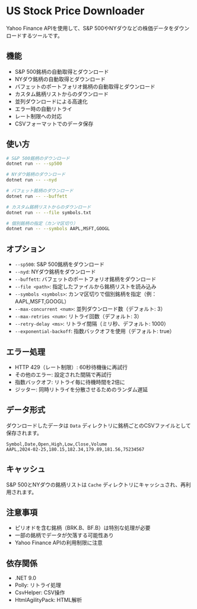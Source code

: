 # US Stock Price Downloader

Yahoo Finance APIを使用して、S&P 500やNYダウなどの株価データをダウンロードするツールです。

## 機能

- S&P 500銘柄の自動取得とダウンロード
- NYダウ銘柄の自動取得とダウンロード
- バフェットのポートフォリオ銘柄の自動取得とダウンロード
- カスタム銘柄リストからのダウンロード
- 並列ダウンロードによる高速化
- エラー時の自動リトライ
- レート制限への対応
- CSVフォーマットでのデータ保存

## 使い方

```bash
# S&P 500銘柄のダウンロード
dotnet run -- --sp500

# NYダウ銘柄のダウンロード
dotnet run -- --nyd

# バフェット銘柄のダウンロード
dotnet run -- --buffett

# カスタム銘柄リストからのダウンロード
dotnet run -- --file symbols.txt

# 個別銘柄の指定（カンマ区切り）
dotnet run -- --symbols AAPL,MSFT,GOOGL
```

## オプション

- `--sp500`: S&P 500銘柄をダウンロード
- `--nyd`: NYダウ銘柄をダウンロード
- `--buffett`: バフェットのポートフォリオ銘柄をダウンロード
- `--file <path>`: 指定したファイルから銘柄リストを読み込み
- `--symbols <symbols>`: カンマ区切りで個別銘柄を指定（例：AAPL,MSFT,GOOGL）
- `--max-concurrent <num>`: 並列ダウンロード数（デフォルト: 3）
- `--max-retries <num>`: リトライ回数（デフォルト: 3）
- `--retry-delay <ms>`: リトライ間隔（ミリ秒、デフォルト: 1000）
- `--exponential-backoff`: 指数バックオフを使用（デフォルト: true）

## エラー処理

- HTTP 429（レート制限）: 60秒待機後に再試行
- その他のエラー: 設定された間隔で再試行
- 指数バックオフ: リトライ毎に待機時間を2倍に
- ジッター: 同時リトライを分散させるためのランダム遅延

## データ形式

ダウンロードしたデータは `Data` ディレクトリに銘柄ごとのCSVファイルとして保存されます。

```csv
Symbol,Date,Open,High,Low,Close,Volume
AAPL,2024-02-25,180.15,182.34,179.89,181.56,75234567
```

## キャッシュ

S&P 500とNYダウの銘柄リストは `Cache` ディレクトリにキャッシュされ、再利用されます。

## 注意事項

- ピリオドを含む銘柄（BRK.B、BF.B）は特別な処理が必要
- 一部の銘柄でデータが欠落する可能性あり
- Yahoo Finance APIの利用制限に注意

## 依存関係

- .NET 9.0
- Polly: リトライ処理
- CsvHelper: CSV操作
- HtmlAgilityPack: HTML解析
